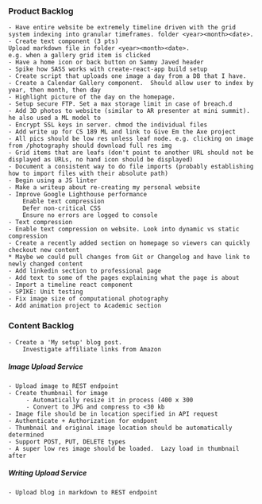 ### Product Backlog

    - Have entire website be extremely timeline driven with the grid system indexing into granular timeframes. folder <year><month><date>.
    - Create text component (3 pts)
    Upload markdown file in folder <year><month><date>.
    e.g. when a gallery grid item is clicked
    - Have a home icon or back button on Sammy Javed header
    - Spike how SASS works with create-react-app build setup
    - Create script that uploads one image a day from a DB that I have.
    - Create a Calendar Gallery component.  Should allow user to index by year, then month, then day
    - Highlight picture of the day on the homepage.
    - Setup secure FTP. Set a max storage limit in case of breach.d
    - Add 3D photos to website (similar to AR presenter at mini summit). he also used a ML model to
    - Encrypt SSL keys in server. chmod the individual files
    - Add write up for CS 189 ML and link to Give Em the Axe project
    - All pics should be low res unless leaf node. e.g. clicking on image from /photography should download full res img 
    - Grid items that are leafs (don't point to another URL should not be displayed as URLs, no hand icon should be displayed) 
    - Document a consistent way to do file imports (probably establishing how to import files with their absolute path)
    - Begin using a JS linter
    - Make a writeup about re-creating my personal website
    - Improve Google Lighthouse performance
        Enable text compression
        Defer non-critical CSS
        Ensure no errors are logged to console
    - Text compression
    - Enable text compression on website. Look into dynamic vs static compression
    - Create a recently added section on homepage so viewers can quickly checkout new content
    * Maybe we could pull changes from Git or Changelog and have link to newly changed content
    - Add linkedin section to professional page
    - Add text to some of the pages explaining what the page is about
    - Import a timeline react component
    - SPIKE: Unit testing
    - Fix image size of computational photography
    - Add animation project to Academic section
 

### Content Backlog
    
    - Create a 'My setup' blog post.
        Investigate affiliate links from Amazon 
 
 
##### Image Upload Service
    - Upload image to REST endpoint
    - Create thumbnail for image 
         - Automatically resize it in process (400 x 300
         - Convert to JPG and compress to <30 kb
    - Image file should be in location specified in API request
    - Authenticate + Authorization for endpont
    - Thumbnail and original image location should be automatically determined
    - Support POST, PUT, DELETE types
    - A super low res image should be loaded.  Lazy load in thumbnail after

##### Writing Upload Service
    - Upload blog in markdown to REST endpoint

